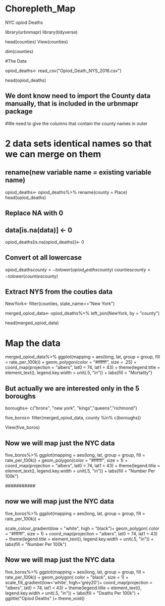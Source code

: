 # Chorepleth_Map
NYC opiod Deaths




library(urbnmapr)
library(tidyverse)

head(counties)
View(counties)

dim(counties)


#The Data


opiod_deaths<- read_csv("Opiod_Death_NYS_2016.csv")


head(opiod_deaths)

## We dont know need to import the County data manually, that is included in the urbnmapr package

#We need to give the columns that contain the county names in outer
# 2 data sets identical names so that we can merge on them

## rename(new variable name = existing variable name)
opiod_deaths<- opiod_deaths%>% rename(county = Place)
head(opiod_deaths)


## Replace NA with 0
## data[is.na(data)] <- 0
opiod_deaths[is.na(opiod_deaths)]<- 0

## Convert ot all lowercase
opiod_deaths$county<- tolower(opiod_deaths$county)
counties$county <- tolower(counties$county)


## Extract NYS from the couties data
NewYork<- filter(counties, state_name=="New York")

merged_opiod_data<- opiod_deaths%>%
                    left_join(NewYork, by = "county")

head(merged_opiod_data)

# Map the data
 
merged_opiod_data%>%
  ggplot(mapping = aes(long, lat, group = group, fill = rate_per_100k)) +
  geom_polygon(color = "#ffffff", size = .25) +
  coord_map(projection = "albers", lat0 = 74, lat1 = 43) +
  theme(legend.title = element_text(),
        legend.key.width = unit(.5, "in")) +
  labs(fill = "Mortality")  

## But actually we are interested only in the 5 boroughs 

boroughs<- c("bronx", "new york", "kings","queens","richmond")

five_boros<- filter(merged_opiod_data, county %in% c(boroughs))

View(five_boros)



## Now we will map just the NYC data
five_boros%>%
  ggplot(mapping = aes(long, lat, group = group, fill = rate_per_100k)) +
  geom_polygon(color = "#ffffff", size = 1) +
  coord_map(projection = "albers", lat0 = 74, lat1 = 43) +
  theme(legend.title = element_text(),
        legend.key.width = unit(.5, "in")) +
  labs(fill = "Number Per 100k") 

###########


## now we will map just the NYC data
five_boros%>%
  ggplot(mapping = aes(long, lat, group = group, fill = rate_per_100k)) +

  scale_colour_gradient(low = "white", high = "black")+
  geom_polygon( color = "#ffffff", size = 1) +
  coord_map(projection = "albers", lat0 = 74, lat1 = 43) +
  theme(legend.title = element_text(),
        legend.key.width = unit(.5, "in")) +
  labs(fill = "Number Per 100k") 
###
## Now we will map just the NYC data
five_boros%>%
  ggplot(mapping = aes(long, lat, group = group, fill = rate_per_100k)) +
  geom_polygon( color = "black", size = 1) +
  scale_fill_gradient(low='white', high='grey20')+
  coord_map(projection = "albers", lat0 = 74, lat1 = 43) +
  theme(legend.title = element_text(),
        legend.key.width = unit(.5, "in")) +
  labs(fill = "Deaths Per 100k") + 
  ggtitle("Opiod Deaths" )+
  theme_void()

